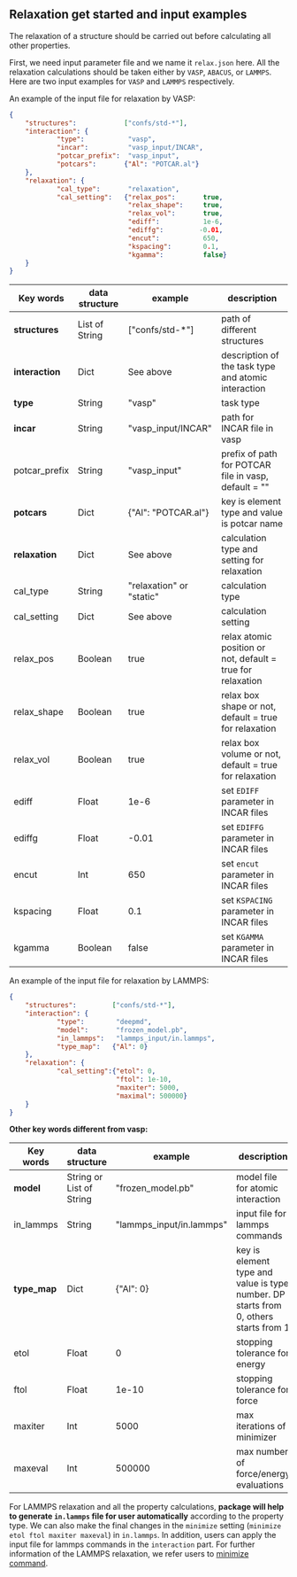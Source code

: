 ## Relaxation get started and input examples

The relaxation of a structure should be carried out before calculating all other properties. 

First, we need input parameter file and we name it `relax.json` here. All the relaxation calculations should be taken either by `VASP`, `ABACUS`, or `LAMMPS`. Here are two input examples for `VASP` and `LAMMPS` respectively. 

An example of the input file for relaxation by VASP:

```json
{
    "structures":            ["confs/std-*"],
    "interaction": {
            "type":           "vasp",
            "incar":          "vasp_input/INCAR",
            "potcar_prefix":  "vasp_input",
            "potcars":       {"Al": "POTCAR.al"}
	},
    "relaxation": {
            "cal_type":       "relaxation",
            "cal_setting":   {"relax_pos":       true,
                              "relax_shape":     true,
                              "relax_vol":       true,
                              "ediff":           1e-6,
                              "ediffg":         -0.01,
                              "encut":           650,
                              "kspacing":        0.1,
                              "kgamma":          false}
	}
}
```

Key words | data structure | example | description
---|---|---|---
**structures** | List of String | ["confs/std-*"] | path of different structures
**interaction** | Dict | See above | description of the task type and atomic interaction
**type** | String | "vasp" | task type
**incar** | String | "vasp_input/INCAR" | path for INCAR file in vasp
potcar_prefix | String | "vasp_input" | prefix of path for POTCAR file in vasp, default = ""
**potcars** | Dict | {"Al": "POTCAR.al"} | key is element type and value is potcar name
**relaxation** | Dict | See above | calculation type and setting for relaxation
cal_type  | String | "relaxation" or "static" | calculation type
cal_setting | Dict | See above | calculation setting
relax_pos | Boolean | true | relax atomic position or not, default = true for relaxation
relax_shape | Boolean | true | relax box shape or not, default = true for relaxation
relax_vol | Boolean | true | relax box volume or not, default = true for relaxation
ediff | Float | 1e-6 | set `EDIFF` parameter in INCAR files
ediffg | Float | -0.01 | set `EDIFFG` parameter in INCAR files
encut | Int | 650 | set `encut` parameter in INCAR files
kspacing | Float | 0.1 | set `KSPACING` parameter in INCAR files
kgamma | Boolean | false | set `KGAMMA` parameter in INCAR files

An example of the input file for relaxation by LAMMPS:

```json
{
    "structures":         ["confs/std-*"],
    "interaction": {
            "type":        "deepmd",
            "model":       "frozen_model.pb",
            "in_lammps":   "lammps_input/in.lammps",
            "type_map":   {"Al": 0}
	},
    "relaxation": {
            "cal_setting":{"etol": 0,
                           "ftol": 1e-10,
                           "maxiter": 5000,
                           "maximal": 500000}
	}
}
```
**Other key words different from vasp:**

Key words | data structure | example | description
---|---|---|---
**model** | String or List of String | "frozen_model.pb" | model file for atomic interaction
in_lammps | String | "lammps_input/in.lammps" | input file for lammps commands
**type_map** | Dict | {"Al": 0} | key is element type and value is type number. DP starts from 0, others starts from 1
etol | Float | 0 | stopping tolerance for energy
ftol | Float | 1e-10 | stopping tolerance for force
maxiter | Int | 5000 | max iterations of minimizer
maxeval | Int | 500000 | max number of force/energy evaluations

For LAMMPS relaxation and all the property calculations, **package will help to generate `in.lammps` file for user automatically** according to the property type. We can also make the final changes in the `minimize` setting (`minimize etol ftol maxiter maxeval`) in `in.lammps`. In addition, users can apply the input file for lammps commands in the `interaction` part. For further information of the LAMMPS relaxation, we refer users to [minimize command](https://lammps.sandia.gov/doc/minimize.html).


